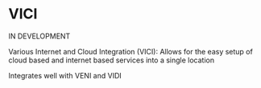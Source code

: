 # VICI

IN DEVELOPMENT

Various Internet and Cloud Integration (VICI): Allows for the easy setup of cloud based and internet based services into a single location 

Integrates well with VENI and VIDI
